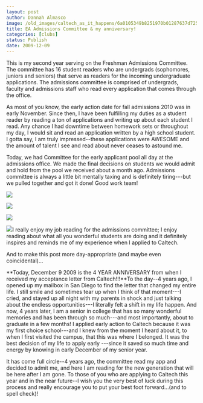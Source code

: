 ```yaml
---
layout: post
author: Dannah Almasco
image: /old_images/caltech_as_it_happens/6a0105349b8251970b01287637d725970c.jpg
title: EA Admissions Committee & my anniversary!
categories: [clubs]
status: Publish
date: 2009-12-09
---
```


This is my second year serving on the Freshman Admissions Committee. The committee has 16 student readers who are undergrads (sophomores, juniors and seniors) that serve as readers for the incoming undergraduate applications. The admissions committee is comprised of undergrads, faculty and admissions staff who read every application that comes through the office.

As most of you know, the early action date for fall admissions 2010 was in early November. Since then, I have been fulfilling my duties as a student reader by reading a ton of applications and writing up about each student I read. Any chance I had downtime between homework sets or throughout my day, I would sit and read an application written by a high school student. I gotta say, I am truly impressed--these applications were AWESOME and the amount of talent I see and read about never ceases to astound me.

Today, we had Committee for the early applicant pool all day at the admissions office. We made the final decisions on students we would admit and hold from the pool we received about a month ago. Admissions committee is always a little bit mentally taxing and is definitely tiring---but we pulled together and got it done! Good work team!


![](/old_images/caltech_as_it_happens/6a0105349b8251970b01287637d79a970c.jpg)

![](/old_images/caltech_as_it_happens/6a0105349b8251970b0120a7351871970b.jpg)

![](/old_images/caltech_as_it_happens/6a0105349b8251970b0120a7351e2f970b.jpg)

![](/old_images/caltech_as_it_happens/6a0105349b8251970b0120a7351ed8970b.jpg)I really enjoy my job reading for the admissions committee; I enjoy reading about what all you wonderful students are doing and it definitely inspires and reminds me of my experience when I applied to Caltech.

And to make this post more day-appropriate (and maybe even coincidental)...

**Today, December 9 2009 is the 4 YEAR ANNIVERSARY from when I received my acceptance letter from Caltech!!!**To the day--4 years ago, I opened up my mailbox in San Diego to find the letter that changed my entire life. I still smile and sometimes tear up when I think of that moment---I cried, and stayed up all night with my parents in shock and just talking about the endless opportunities---I literally felt a shift in my life happen. And now, 4 years later, I am a senior in college that has so many
wonderful memories and has been through so much---and most importantly,
about to graduate in a few months!
I applied early action to Caltech because it was my first choice school---and I knew from the moment I heard about it, to when I first visited the campus, that this was where I belonged. It was the best decision of my life to apply early ---since it saved so much time and energy by knowing in early December of my senior year.

It has come full circle--4 years ago, the committee read my app and decided to admit me, and here I am reading for the new generation that will be here after I am gone. To those of you who are applying to Caltech this year and in the near future--I wish you the very best of luck during this process and really encourage you to put your best foot forward...(and to spell check)!
